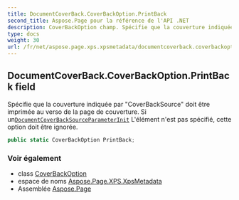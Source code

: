 ```yaml
---
title: DocumentCoverBack.CoverBackOption.PrintBack
second_title: Aspose.Page pour la référence de l'API .NET
description: CoverBackOption champ. Spécifie que la couverture indiquée par CoverBackSource doit être imprimée au verso de la page de couverture. Si unDocumentCoverBackSourceParameterInit Lélément nest pas spécifié cette option doit être ignorée.
type: docs
weight: 30
url: /fr/net/aspose.page.xps.xpsmetadata/documentcoverback.coverbackoption/printback/
---
```

## DocumentCoverBack.CoverBackOption.PrintBack field

Spécifie que la couverture indiquée par "CoverBackSource" doit être imprimée au verso de la page de couverture. Si un[`DocumentCoverBackSource`](../../documentcoverbacksource/)[`ParameterInit`](../../parameterinit/) L'élément n'est pas spécifié, cette option doit être ignorée.

```csharp
public static CoverBackOption PrintBack;
```

### Voir également

* class [CoverBackOption](../)
* espace de noms [Aspose.Page.XPS.XpsMetadata](../../documentcoverback.coverbackoption/)
* Assemblée [Aspose.Page](../../../)



